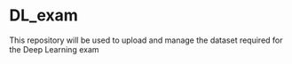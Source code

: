 # DL_exam
 This repository will be used to upload and manage the dataset required for the Deep Learning exam

